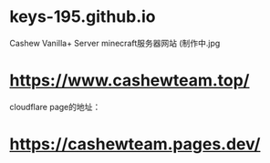# keys-195.github.io
Cashew Vanilla+ Server
minecraft服务器网站
(制作中.jpg
# https://www.cashewteam.top/


cloudflare page的地址：
# https://cashewteam.pages.dev/
